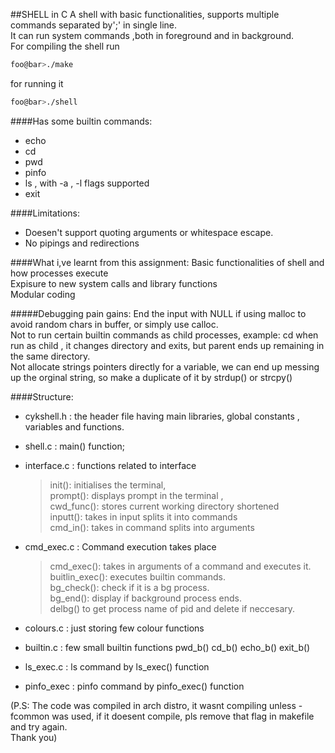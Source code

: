 ##SHELL in C
A shell with basic functionalities, supports multiple commands separated by';' in single line. \
It can run system commands ,both in foreground and in background.\
For compiling the shell run
```bash
foo@bar>./make
```
for running it
```bash
foo@bar>./shell
```
####Has some builtin commands:
* echo
* cd
* pwd
* pinfo
* ls , with -a , -l flags supported
* exit

####Limitations:
* Doesen't support quoting arguments or whitespace escape.
* No pipings and redirections



####What i,ve learnt from this assignment:
Basic functionalities of shell and how processes execute \
Expisure to new system calls and library functions \
Modular coding

#####Debugging pain gains:
End the input with NULL if using malloc to avoid random chars in buffer, or simply use calloc. \
Not to run certain builtin commands as child processes, example: cd when run as child , it changes directory and exits, but parent ends up remaining in the same directory. \
Not allocate strings pointers directly for a variable, we can end up messing up the orginal string, so make a duplicate of it by strdup() or strcpy()  

####Structure:
* cykshell.h : the header file having main libraries, global constants , variables and functions.
* shell.c : main() function;
* interface.c : functions related to interface
  >init(): initialises the terminal,</br>
 prompt(): displays prompt in the terminal
,</br> cwd_func(): stores current working directory shortened</br> inputt(): takes in input splits it into commands</br> cmd_in(): takes in command splits into arguments

* cmd_exec.c : Command execution takes place</br>
  > cmd_exec(): takes in arguments of a command and executes it. </br> buitlin_exec(): executes builtin commands.</br> bg_check(): check if it is a bg process.</br> bg_end(): display if background process ends.</br>delbg() to get process name of pid and delete if neccesary.

* colours.c : just storing few colour functions
* builtin.c : few small builtin functions pwd_b() cd_b() echo_b() exit_b()
* ls_exec.c : ls command by ls_exec() function
* pinfo_exec : pinfo command by pinfo_exec() function


(P.S: The code was compiled in arch distro, it wasnt compiling unless -fcommon was used, if it doesent compile, pls remove that flag in makefile and try again. \
Thank you)
